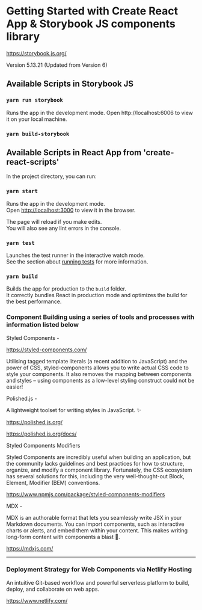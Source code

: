 # Getting Started with Create React App & Storybook JS components library

https://storybook.js.org/

Version 5.13.21 (Updated from Version 6)

## Available Scripts in Storybook JS

### `yarn run storybook`

Runs the app in the development mode.
Open http://localhost:6006 to view it on your local machine.

### `yarn build-storybook`

## Available Scripts in React App from 'create-react-scripts'

In the project directory, you can run:

### `yarn start`

Runs the app in the development mode.\
Open [http://localhost:3000](http://localhost:3000) to view it in the browser.

The page will reload if you make edits.\
You will also see any lint errors in the console.

### `yarn test`

Launches the test runner in the interactive watch mode.\
See the section about [running tests](https://facebook.github.io/create-react-app/docs/running-tests) for more information.

### `yarn build`

Builds the app for production to the `build` folder.\
It correctly bundles React in production mode and optimizes the build for the best performance.

### Component Building using a series of tools and processes with information listed below

Styled Components -

https://styled-components.com/

Utilising tagged template literals (a recent addition to JavaScript) and the power of CSS, styled-components allows you to write actual CSS code to style your components. It also removes the mapping between components and styles – using components as a low-level styling construct could not be easier!

Polished.js - 

A lightweight toolset for writing styles in JavaScript. ✨

https://polished.js.org/

https://polished.js.org/docs/


Styled Components Modifiers

Styled Components are incredibly useful when building an application, but the community lacks guidelines and best practices for how to structure, organize, and modify a component library. Fortunately, the CSS ecosystem has several solutions for this, including the very well-thought-out Block, Element, Modifier (BEM) conventions.

https://www.npmjs.com/package/styled-components-modifiers


MDX -

MDX is an authorable format that lets you seamlessly write JSX in your Markdown documents. You can import components, such as interactive charts or alerts, and embed them within your content. This makes writing long-form content with components a blast 🚀.

https://mdxjs.com/

___________________________________________________________________________


### Deployment Strategy for Web Components via Netlify Hosting

An intuitive Git-based workflow and powerful serverless platform to build, deploy, and collaborate on web apps.

https://www.netlify.com/






